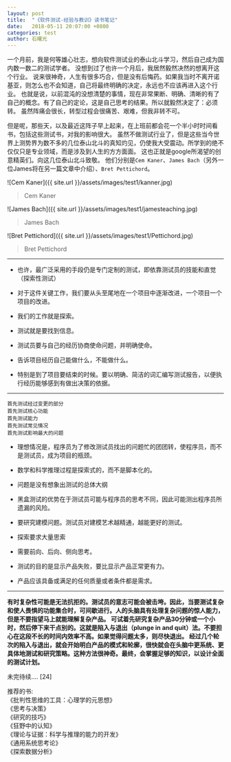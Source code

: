```yaml
---
layout: post
title:  "《软件测试-经验与教训》读书笔记"
date:   2018-05-11 20:07:00 +0800
categories: test
author: 石曙光
---
```


一个月前，我是何等雄心壮志，想向软件测试业的泰山北斗学习，然后自己成为国内数一数二的测试学者。
没想到过了也许一个月后，我居然毅然决然的想离开这个行业。
说来很神奇，人生有很多巧合，但是没有后悔药。如果我当时不离开诺基亚，则怎么也不会知道，自己将最终明确的决定，永远也不应该再进入这个行业。
也就是说，以前混沌的没想清楚的事情，现在非常果断、明确、清晰的有了自己的概念。有了自己的定论，这是自己思考的结果。所以就毅然决定了：必须转。
虽然阵痛会很长，转型过程会很痛苦、艰难，但我非转不可。

但是呢，那些天，以及最近这阵子早上起来，在上班前都会花一个半小时时间看书，包括这些测试书，对我的影响很大。
虽然不做测试行业了，但是这些当今世界上测势界为数不多的几位泰山北斗的真知灼见，仍使我大受震动。所学到的绝不仅仅只是专业领域，而是涉及到人生的方方面面。
这也正就是google所渴望的创意精英们。向这几位泰山北斗致敬。
他们分别是`Cem Kaner`、`James Bach`（另外一位James将在另一篇文章中介绍）、`Bret Pettichord`。

![Cem Kaner]({{ site.url }}/assets/images/test1/kanner.jpg)  
> Cem Kaner  
  

![James Bach]({{ site.url }}/assets/images/test1/jamesteaching.jpg)
> James Bach  


![Bret Pettichord]({{ site.url }}/assets/images/test1/Pettichord.jpg)
> Bret Pettichord  

---

- 也许，最广泛采用的手段仍是专门定制的测试，即依靠测试员的技能和直觉（探索性测试）

- 对于这件关键工作，我们要从头至尾地在一个项目中逐渐改进，一个项目一个项目的改进。

- 我们的工作就是探索。

- 测试就是要找到信息。  

- 测试员要与自己的经历协商使命问题，并明确使命。  

- 告诉项目经历自己能做什么，不能做什么。  

- 特别是到了项目要结束的时候。要以明确、简洁的词汇编写测试报告，以便执行经历能够感到有做出决策的依据。  

---
    首先测试经过变更的部分  
    首先测试核心功能  
    首先测试能力  
    首先测试常见情况  
    首先测试影响最大的问题  


- 理想情况是，程序员为了修改测试员找出的问题忙的团团转，使程序员，而不是测试员，成为项目的瓶颈。

- 数学和科学推理过程是探索式的，而不是脚本化的。

- 问题是没有想象出测试的总体大纲

- 黑盒测试的优势在于测试员可能与程序员的思考不同，因此可能测出程序员所遗漏的风险。

- 要研究建模问题。测试员对建模艺术越精通，越能更好的测试。

- 探索要求大量思索

- 需要前向、后向、侧向思考。

- 测试的目的是显示产品失败，要比显示产品正常更有力。

- 产品应该具备或满足的任何质量或者条件都是需求。
  
*** 

__有时复杂性可能是无法抗拒的。测试员的意志可能会被击垮。因此，当要测试复杂和使人畏惧的功能集合时，可间歇进行。人的头脑具有处理复杂问题的惊人能力，但是不要指望马上就能理解复杂产品。
可试着先研究复杂产品30分钟或一个小时，然后停下来干点别的。这就是陷入与退出（plunge in and quit）法。不要担心在这段不长的时间内效率不高。如果觉得问题太多，则尽快退出。
经过几个轮次的陷入与退出，就会开始明白产品的模式和轮廓，很快就会在头脑中更系统、更具体地测试和研究策略。这种方法很神奇。最终，会掌握足够的知识，以设计全面的测试计划。__


未完待续....
[24]


















推荐的书:  
《批判性思维的工具：心理学的元思想》  
《思考与决策》  
《研究的技巧》  
《狂野中的认知》  
《理论与证据：科学与推理的能力的开发》  
《通用系统思考论》  
《探索数据分析》  